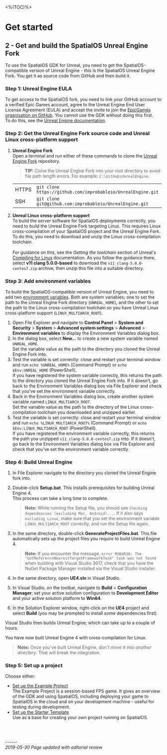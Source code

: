 <%(TOC)%>
# Get started 
## 2 - Get and build the SpatialOS Unreal Engine Fork

To use the SpatialOS GDK for Unreal, you need to get the SpatialOS-compatible version of Unreal Engine - this is the SpatialOS Unreal Engine Fork. You get it as source code from GitHub and then build it.

### Step 1: Unreal Engine EULA

To get access to the SpatialOS fork, you need to link your GitHub account to a verified Epic Games account, agree to the Unreal Engine End User License Agreement (EULA) and accept the invite to join the [EpicGames organisation on GitHub](https://github.com/EpicGames). You cannot use the GDK without doing this first. </br>
To do this, see the [Unreal Engine documentation](https://www.unrealengine.com/en-US/ue4-on-github).

### Step 2: Get the Unreal Engine Fork source code and Unreal Linux cross-platform support

1. **Unreal Engine Fork**</br> 
Open a terminal and run either of these commands to clone the [Unreal Engine Fork](https://github.com/improbableio/UnrealEngine) repository.

    > **TIP:** Clone the Unreal Engine Fork into your root directory to avoid file path length errors. For example: `C:\GitHub\UnrealEngine`. 

    |     |     |
    | --- | --- |
    | HTTPS | `git clone https://github.com/improbableio/UnrealEngine.git` |
    | SSH |`git clone git@github.com:improbableio/UnrealEngine.git`

2. **Unreal Linux cross-platform support**</br>
To build the server software for SpatialOS deployments correctly, you need to build the Unreal Engine Fork targeting Linux. This requires Linux cross-compilation of your SpatialOS project and the Unreal Engine Fork. To do this, you need to download and unzip the Linux cross-compilation toolchain.</br></br>
For guidance on this, see the _Getting the toolchain_ section of Unreal's [Compiling for Linux](https://wiki.unrealengine.com/Compiling_For_Linux) documentation. As you follow the guidance there, select **v11 clang 5.0.0-based** to download the `v11_clang-5.0.0-centos7.zip` archive, then unzip this file into a suitable directory.

### Step 3: Add environment variables

To build the SpatialOS-compatible version of Unreal Engine, you need to add two [environment variables](https://en.wikipedia.org/wiki/Environment_variable). Both are system variables; one to set the path to the Unreal Engine Fork directory (`UNREAL_HOME`), and the other to set the path to the Linux cross-compilation toolchain so you have Unreal Linux cross-platform support (`LINUX_MULTIARCH_ROOT`).

1. Open File Explorer and navigate to **Control Panel** > **System and Security** > **System** > **Advanced system settings** > **Advanced** > **Environment variables** to display the Environment Variables dialog box.
1. In the dialog box, select **New...** to create a new system variable named `UNREAL_HOME`.<br/>
Set the variable value as the path to the directory you cloned the Unreal Engine Fork into.
1. Test the variable is set correctly: close and restart your terminal window and run `echo %UNREAL_HOME%` (Command Prompt) or `echo $Env:UNREAL_HOME` (PowerShell). </br> 
If you have registered the system variable correctly, this returns the path to the directory you cloned the Unreal Engine Fork into. If it doesn’t, go back to the Environment Variables dialog box via File Explorer and check that you’ve set the environment variable correctly.
1. Back in the Environment Variables dialog box, create another system variable named `LINUX_MULTIARCH_ROOT`. </br>
Set the variable value as the path to the directory of the Linux cross-compilation toolchain you downloaded and unzipped earlier.
1. Test the variable is set correctly: close and restart your terminal window and run `echo %LINUX_MULTIARCH_ROOT%` (Command Prompt) or `echo $Env:LINUX_MULTIARCH_ROOT` (PowerShell). </br>
If you have registered the environment variable correctly, this returns the path you unzipped `v11_clang-5.0.0-centos7.zip` into. If it doesn’t, go back to the Environment Variables dialog box via File Explorer and check that you’ve set the environment variable correctly.

### Step 4: Build Unreal Engine

1. In File Explorer navigate to the directory you cloned the Unreal Engine fork into.

1. Double-click **Setup.bat**.
This installs prerequisites for building Unreal Engine 4.<br>
This process can take a long time to complete.

    > **Note:** While running the Setup file, you should see `Checking dependencies (excluding Mac, Android)...`. If it also says `excluding Linux`, make sure that you set the environment variable `LINUX_MULTIARCH_ROOT` correctly, and run the Setup file again.

1. In the same directory, double-click **GenerateProjectFiles.bat**. This file automatically sets up the project files you require to build Unreal Engine 4.<br/>

    > **Note:** If you encounter the message, `error MSB4036: The "GetReferenceNearestTargetFrameworkTask" task was not found` when building with Visual Studio 2017, check that you have the NuGet Package Manager installed via the Visual Studio installer.    

1. In the same directory, open **UE4.sln** in Visual Studio.
1. In Visual Studio, on the toolbar, navigate to **Build** > **Configuration Manager**; set your active solution configuration to **Development Editor** and your active solution platform to **Win64**.
1. In the Solution Explorer window, right-click on the **UE4** project and select **Build** (you may be prompted to install some dependencies first). <br>

Visual Studio then builds Unreal Engine, which can take up to a couple of hours.

You have now built Unreal Engine 4 with cross-compilation for Linux.

> **Note:** Once you've built Unreal Engine, *don't move it into another directory*. That will break the integration.

### Step 5: Set up a project

Choose either:

* [Set up the Example Project]({{urlRoot}}/content/get-started/example-project/exampleproject-intro) </br>
The Example Project is a session-based FPS game. It gives an overview of the GDK and using SpatialOS, including deploying your game to SpatialOS in the cloud and on your development machine -  useful for testing during development.
* [Set up the Starter Template]({{urlRoot}}/content/get-started/gdk-template) </br>
Use as a base for creating your own project running on SpatialOS.

<br/>
<br/>

------</br>
_2019-05-30 Page updated with editorial review_
